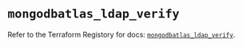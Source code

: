 # `mongodbatlas_ldap_verify`

Refer to the Terraform Registory for docs: [`mongodbatlas_ldap_verify`](https://www.terraform.io/docs/providers/mongodbatlas/r/ldap_verify).
